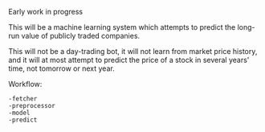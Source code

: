 Early work in progress

This will be a machine learning system which attempts to predict the long-run value of publicly traded companies.

This will not be a day-trading bot, it will not learn from market price history, and it will at most attempt to predict the price of a stock in several years' time, not tomorrow or next year.

Workflow:

    -fetcher
    -preprocessor
    -model
    -predict